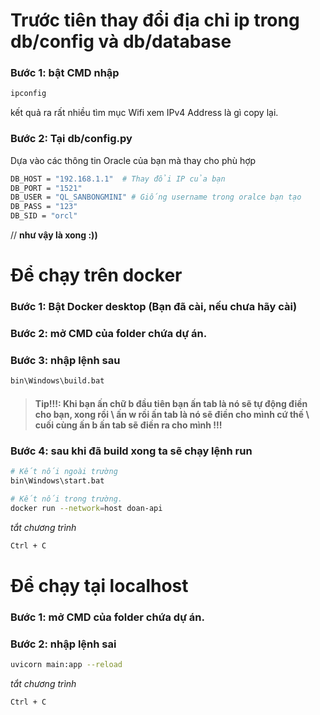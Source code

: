 # Trước tiên thay đổi địa chỉ ip trong db/config và db/database
### Bước 1: bật CMD nhập
```bash
ipconfig
```
kết quả ra rất nhiều tìm mục Wifi xem IPv4 Address là gì copy lại.
### Bước 2: Tại db/config.py
Dựa vào các thông tin Oracle của bạn mà thay cho phù hợp
```bash
DB_HOST = "192.168.1.1"  # Thay đổi IP của bạn
DB_PORT = "1521"
DB_USER = "QL_SANBONGMINI" # Giống username trong oralce bạn tạo
DB_PASS = "123"
DB_SID = "orcl"
```
// **như vậy là xong :))**   

# Để chạy trên docker
### Bước 1: Bật Docker desktop (Bạn đã cài, nếu chưa hãy cài)
### Bước 2: mở CMD của folder chứa dự án.
### Bước 3: nhập lệnh sau
```bash
bin\Windows\build.bat
```
> #### Tip!!!: Khi bạn ấn chữ b đầu tiên bạn ấn tab là nó sẽ tự động điền cho bạn, xong rồi \ ấn w rồi ấn tab là nó sẽ điền cho mình cứ thế \ cuối cùng ấn b ấn tab sẽ điền ra cho mình !!!
<!-- docker network create doan_network
docker run --network doan_network -p 8000:8000 doan-api   -->

### Bước 4: sau khi đã build xong ta sẽ chạy lệnh run
```bash
# Kết nối ngoài trường
bin\Windows\start.bat
```
```bash
# Kết nối trong trường.
docker run --network=host doan-api
```
*tắt chương trình*
```bash
Ctrl + C
```

# Để chạy tại localhost
### Bước 1: mở CMD của folder chứa dự án.
### Bước 2: nhập lệnh sai
```bash
uvicorn main:app --reload
```
*tắt chương trình*
```bash
Ctrl + C
```
